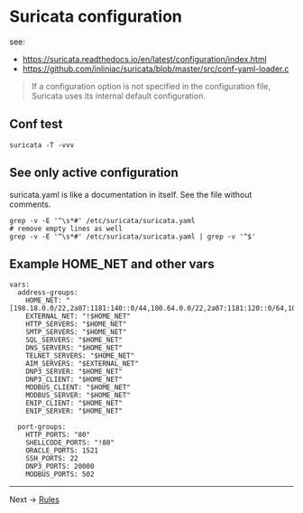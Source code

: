 # Suricata configuration

see:
* https://suricata.readthedocs.io/en/latest/configuration/index.html
* https://github.com/inliniac/suricata/blob/master/src/conf-yaml-loader.c


> If a configuration option is not specified in  the configuration file, Suricata uses its internal default configuration.


## Conf test

```
suricata -T -vvv
```

## See only active configuration
suricata.yaml is like a documentation in itself. See the file without comments.
```
grep -v -E '^\s*#' /etc/suricata/suricata.yaml
# remove empty lines as well
grep -v -E '^\s*#' /etc/suricata/suricata.yaml | grep -v '^$'
```

## Example HOME_NET and other vars

```
vars:
  address-groups:
    HOME_NET: "[198.18.0.0/22,2a07:1181:140::0/44,100.64.0.0/22,2a07:1181:120::0/64,100.64.134.0/24,2a07:1181:121::0/64,10.242.4.0/24,2a07:1181:130:3604::0/64,10.242.5.0/24,2a07:1181:130:3605::0/64,10.242.6.0/24,2a07:1181:130:3606::0/64,10.242.7.0/24,2a07:1181:130:3607::0/64]"
    EXTERNAL_NET: "!$HOME_NET"
    HTTP_SERVERS: "$HOME_NET"
    SMTP_SERVERS: "$HOME_NET"
    SQL_SERVERS: "$HOME_NET"
    DNS_SERVERS: "$HOME_NET"
    TELNET_SERVERS: "$HOME_NET"
    AIM_SERVERS: "$EXTERNAL_NET"
    DNP3_SERVER: "$HOME_NET"
    DNP3_CLIENT: "$HOME_NET"
    MODBUS_CLIENT: "$HOME_NET"
    MODBUS_SERVER: "$HOME_NET"
    ENIP_CLIENT: "$HOME_NET"
    ENIP_SERVER: "$HOME_NET"

  port-groups:
    HTTP_PORTS: "80"
    SHELLCODE_PORTS: "!80"
    ORACLE_PORTS: 1521
    SSH_PORTS: 22
    DNP3_PORTS: 20000
    MODBUS_PORTS: 502
```


----

Next -> [Rules](/Suricata/rules)
